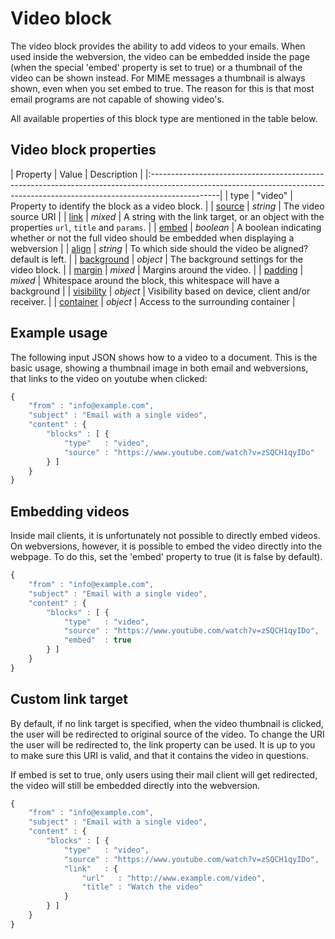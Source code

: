 # Video block

The video block provides the ability to add videos to your emails. When used 
inside the webversion, the video can be embedded inside the page (when the 
special 'embed' property is set to true) or a thumbnail of the video can be 
shown instead. For MIME messages a thumbnail is always shown, even when you set 
embed to true. The reason for this is that most email programs are not capable 
of showing video's.

All available properties of this block type are mentioned in the table below.

##  Video block properties

| Property | Value | Description                                                                                                                                               |
|:-----------------------------------------------------------------------------------------------------------------------------------------------------------------------------|
| type | "video" | Property to identify the block as a video block.                                                                                                            |
| [source](copernica-docs:ResponsiveEmail/json/property-source) | _string_ | The video source URI                                                                              |
| [link](copernica-docs:ResponsiveEmail/json/property-link) | _mixed_ | A string with the link target, or an object with the properties `url`, `title` and `params`.           |
| [embed](copernica-docs:ResponsiveEmail/json/property-embed) | _boolean_ | A boolean indicating whether or not the full video should be embedded when displaying a webversion |
| [align](copernica-docs:ResponsiveEmail/json/property-align) | _string_ | To which side should the video be aligned? default is left.                                         |
| [background](copernica-docs:ResponsiveEmail/json/property-background) | _object_ | The background settings for the video block.                                              |
| [margin](copernica-docs:ResponsiveEmail/json/property-margin) | _mixed_ | Margins around the video.                                                                          |
| [padding](copernica-docs:ResponsiveEmail/json/property-padding) | _mixed_ | Whitespace around the block, this whitespace will have a background                              |
| [visibility](copernica-docs:ResponsiveEmail/json/property-visibility) | _object_ | Visibility based on device, client and/or receiver.                                       |
| [container](copernica-docs:ResponsiveEmail/json/property-container) | _object_ | Access to the surrounding container                                                         |

## Example usage

The following input JSON shows how to a video to a document. This is the basic
usage, showing a thumbnail image in both email and webversions, that links to
the video on youtube when clicked:


```javascript
{
    "from" : "info@example.com",
    "subject" : "Email with a single video",
    "content" : {
        "blocks" : [ {
            "type"   : "video",
            "source" : "https://www.youtube.com/watch?v=zSQCH1qyIDo"
        } ]
    }
}
```

## Embedding videos

Inside mail clients, it is unfortunately not possible to directly embed videos.
On webversions, however, it is possible to embed the video directly into the
webpage. To do this, set the 'embed' property to true (it is false by default).


```javascript
{
    "from" : "info@example.com",
    "subject" : "Email with a single video",
    "content" : {
        "blocks" : [ {
            "type"   : "video",
            "source" : "https://www.youtube.com/watch?v=zSQCH1qyIDo",
            "embed"  : true
        } ]
    }
}
```


## Custom link target

By default, if no link target is specified, when the video thumbnail is clicked,
the user will be redirected to original source of the video. To change the URI
the user will be redirected to, the link property can be used. It is up to you
to make sure this URI is valid, and that it contains the video in questions.

If embed is set to true, only users using their mail client will get redirected,
the video will still be embedded directly into the webversion.


```javascript
{
    "from" : "info@example.com",
    "subject" : "Email with a single video",
    "content" : {
        "blocks" : [ {
            "type"   : "video",
            "source" : "https://www.youtube.com/watch?v=zSQCH1qyIDo",
            "link"   : {
                "url"   : "http://www.example.com/video",
                "title" : "Watch the video"
            }
        } ]
    }
}
```

